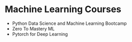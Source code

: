 # Machine Learning Courses

* Python Data Science and Machine Learning Bootcamp
* Zero To Mastery ML
* Pytorch for Deep Learning
